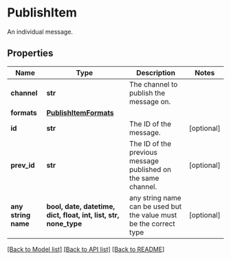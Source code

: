 # PublishItem

An individual message.

## Properties
Name | Type | Description | Notes
------------ | ------------- | ------------- | -------------
**channel** | **str** | The channel to publish the message on. | 
**formats** | [**PublishItemFormats**](PublishItemFormats.md) |  | 
**id** | **str** | The ID of the message. | [optional] 
**prev_id** | **str** | The ID of the previous message published on the same channel. | [optional] 
**any string name** | **bool, date, datetime, dict, float, int, list, str, none_type** | any string name can be used but the value must be the correct type | [optional]

[[Back to Model list]](../README.md#documentation-for-models) [[Back to API list]](../README.md#documentation-for-api-endpoints) [[Back to README]](../README.md)


